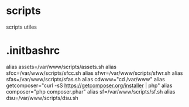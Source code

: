 scripts
=======
scripts utiles

.initbashrc
=======
 alias assets=/var/www/scripts/assets.sh
 alias sfcc=/var/www/scripts/sfcc.sh
 alias sfwr=/var/www/scripts/sfwr.sh
 alias sfas=/var/www/scripts/sfas.sh
 alias cdwww="cd /var/www"
 alias getcomposer="curl -sS https://getcomposer.org/installer | php"
 alias composer="php composer.phar"
 alias sf=/var/www/scripts/sf.sh
 alias dsu=/var/www/scripts/dsu.sh
